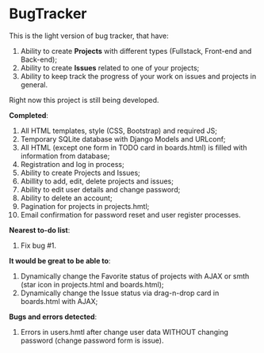 # BugTracker
This is the light version of bug tracker, that have:
  1) Ability to create <b>Projects</b> with different types (Fullstack, Front-end and Back-end);
  2) Ability to create <b>Issues</b> related to one of your projects;
  3) Ability to keep track the progress of your work on issues and projects in general.

Right now this project is still being developed.

<b>Completed</b>:
  1) All HTML templates, style (CSS, Bootstrap) and required JS;
  2) Temporary SQLite database with Django Models and URLconf;
  3) All HTML (except one form in TODO card in boards.html) is filled with information from database;
  4) Registration and log in process;
  5) Ability to create Projects and Issues;
  6) Abillity to add, edit, delete projects and issues;
  7) Ability to edit user details and change password;
  8) Ability to delete an account;
  9) Pagination for projects in projects.hmtl;
  10) Email confirmation for password reset and user register processes.

<b>Nearest to-do list</b>:
  1) Fix bug #1.

<b>It would be great to be able to</b>:
  1) Dynamically change the Favorite status of projects with AJAX or smth (star icon in projects.html and boards.html);
  2) Dynamically change the Issue status via drag-n-drop card in boards.html with AJAX;

<b>Bugs and errors detected</b>:
  1) Errors in users.hmtl after change user data WITHOUT changing password (change password form is issue).
